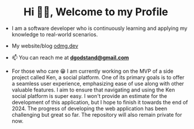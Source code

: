 <h1 align="center">Hi 👋🏾, Welcome to my Profile</h1>

- I am a software developer who is continuously learning and applying my knowledge to real-world scenarios.

- My website/blog [odmg.dev](https://odmg.dev/)
- 📫 You can reach me at **dgodstand@gmail.com**
  
- For those who care 😁 I am currently working on the MVP of a side project called Ken, a social platform. One of its primary goals is to offer a seamless user experience, emphasizing ease of use along with other valuable features. I aim to ensure that navigating and using the Ken social platform is super easy. I won't provide an estimate for the development of this application, but I hope to finish it towards the end of 2024. The progress of developing the web application has been challenging  but great so far. The repository will also remain private for now.

